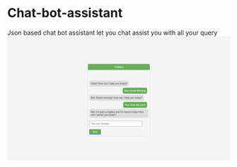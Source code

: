 # Chat-bot-assistant
Json based chat bot assistant let you chat assist you with all your query
![alt text](https://github.com/nitinsxngh/Chat-bot-assistant/blob/main/screenshot/chatbot.png?raw=true)
